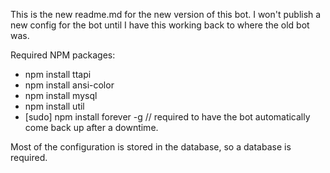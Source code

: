 This is the new readme.md for the new version of this bot. I won't publish a new config for the bot until I have this working back to where the old bot was.

Required NPM packages:
* npm install ttapi
* npm install ansi-color
* npm install mysql
* npm install util
* [sudo] npm install forever -g // required to have the bot automatically come back up after a downtime.

Most of the configuration is stored in the database, so a database is required.